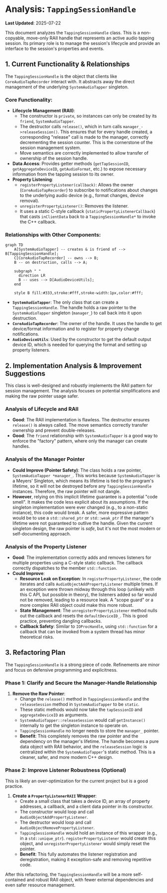 # Analysis: `TappingSessionHandle`

**Last Updated**: 2025-07-22

This document analyzes the `TappingSessionHandle` class. This is a non-copyable, move-only RAII handle that represents an active audio tapping session. Its primary role is to manage the session's lifecycle and provide an interface to the session's properties and events.

## 1. Current Functionality & Relationships

The `TappingSessionHandle` is the object that clients like `CoreAudioTapRecorder` interact with. It abstracts away the direct management of the underlying `SystemAudioTapper` singleton.

### Core Functionality:

*   **Lifecycle Management (RAII)**:
    *   The constructor is `private`, so instances can only be created by its `friend`, `SystemAudioTapper`.
    *   The destructor calls `release()`, which in turn calls `manager_->releaseSession()`. This ensures that for every handle created, a corresponding "release" call is made to the manager, correctly decrementing the session counter. This is the cornerstone of the session management system.
    *   Move semantics are correctly implemented to allow transfer of ownership of the session handle.
*   **Data Access**: Provides getter methods (`getTapSessionID`, `getAggregateDeviceID`, `getAudioFormat`, etc.) to expose necessary information from the tapping session to its owner.
*   **Property Listening**:
    *   `registerPropertyListener(callback)`: Allows the owner (`CoreAudioTapRecorder`) to subscribe to notifications about changes to the underlying audio device (e.g., format changes, device removal).
    *   `unregisterPropertyListener()`: Removes the listener.
    *   It uses a static C-style callback (`staticPropertyListenerCallback`) that casts `inClientData` back to a `TappingSessionHandle*` to invoke the C++ callback.

### Relationships with Other Components:

```mermaid
graph TD
    A[SystemAudioTapper] -- creates & is friend of --> B[TappingSessionHandle];
    C[CoreAudioTapRecorder] -- owns --> B;
    B -- on destruction, calls --> A;

    subgraph " "
      direction LR
      B -- uses --> D[AudioDeviceUtils];
    end
    
    style B fill:#333,stroke:#fff,stroke-width:1px,color:#fff;
```

*   **`SystemAudioTapper`**: The only class that can create a `TappingSessionHandle`. The handle holds a raw pointer to the `SystemAudioTapper` singleton (`manager_`) to call back into it upon destruction.
*   **`CoreAudioTapRecorder`**: The owner of the handle. It uses the handle to get device/format information and to register for property change notifications.
*   **`AudioDeviceUtils`**: Used by the constructor to get the default output device ID, which is needed for querying the format and setting up property listeners.

## 2. Implementation Analysis & Improvement Suggestions

This class is well-designed and robustly implements the RAII pattern for session management. The analysis focuses on potential simplifications and making the raw pointer usage safer.

### Analysis of Lifecycle and RAII

*   **Good**: The RAII implementation is flawless. The destructor ensures `release()` is always called. The move semantics correctly transfer ownership and prevent double-releases.
*   **Good**: The `friend` relationship with `SystemAudioTapper` is a good way to enforce the "factory" pattern, where only the manager can create handles.

### Analysis of the Manager Pointer

*   **Could Improve (Pointer Safety)**: The class holds a raw pointer, `SystemAudioTapper *manager_`. This works because `SystemAudioTapper` is a Meyers' Singleton, which means its lifetime is tied to the program's lifetime, so it will not be destroyed before any `TappingSessionHandle` instances. Therefore, the raw pointer will not dangle.
*   **However**, relying on this implicit lifetime guarantee is a potential "code smell". It makes the code less explicit about its assumptions. If the singleton implementation were ever changed (e.g., to a non-static instance), this code would break. A safer, more expressive pattern would be to use a `std::shared_ptr` or `std::weak_ptr` if the manager's lifetime were not guaranteed to outlive the handle. Given the current singleton design, the raw pointer is *safe*, but it's not the most modern or self-documenting approach.

### Analysis of the Property Listener

*   **Good**: The implementation correctly adds and removes listeners for multiple properties using a C-style static callback. The callback correctly dispatches to the member `std::function`.
*   **Could Improve**:
    *   **Resource Leak on Exception**: In `registerPropertyListener`, the code iterates and calls `AudioObjectAddPropertyListener` multiple times. If an exception were thrown midway through this loop (unlikely with this C API, but possible in theory), the listeners added so far would not be removed, leading to a resource leak. A "scope guard" or a more complex RAII object could make this more robust.
    *   **State Management**: The `unregisterPropertyListener` method nulls out the callback and resets the `defaultDeviceID_`. This is good practice, preventing dangling callbacks.
    *   **Callback Safety**: Similar to `IOProcHandle`, using `std::function` for a callback that can be invoked from a system thread has minor theoretical risks.

## 3. Refactoring Plan

The `TappingSessionHandle` is a strong piece of code. Refinements are minor and focus on defensive programming and explicitness.

### Phase 1: Clarify and Secure the Manager-Handle Relationship

1.  **Remove the Raw Pointer**:
    *   Change the `release()` method in `TappingSessionHandle` and the `releaseSession` method in `SystemAudioTapper` to be `static`.
    *   These static methods would now take the `tapSessionID` and `aggregateDeviceID` as arguments.
    *   `SystemAudioTapper::releaseSession` would call `getInstance()` internally to get the singleton instance to operate on.
    *   `TappingSessionHandle` no longer needs to store the `manager_` pointer.
    *   **Benefit**: This completely removes the raw pointer and the dependency on the manager's lifetime. The handle becomes a pure data object with RAII behavior, and the `releaseSession` logic is centralized within the `SystemAudioTapper`'s static method. This is a cleaner, safer, and more modern C++ design.

### Phase 2: Improve Listener Robustness (Optional)

This is likely an over-optimization for the current project but is a good practice.

1.  **Create a `PropertyListenerRAII` Wrapper**:
    *   Create a small class that takes a device ID, an array of property addresses, a callback, and a client data pointer in its constructor.
    *   The constructor would loop and call `AudioObjectAddPropertyListener`.
    *   The destructor would loop and call `AudioObjectRemovePropertyListener`.
    *   `TappingSessionHandle` would hold an instance of this wrapper (e.g., in a `std::unique_ptr`). `registerPropertyListener` would create this object, and `unregisterPropertyListener` would simply reset the pointer.
    *   **Benefit**: This fully automates the listener registration and deregistration, making it exception-safe and removing repetitive code.

After this refactoring, the `TappingSessionHandle` will be a more self-contained and robust RAII object, with fewer external dependencies and even safer resource management.
